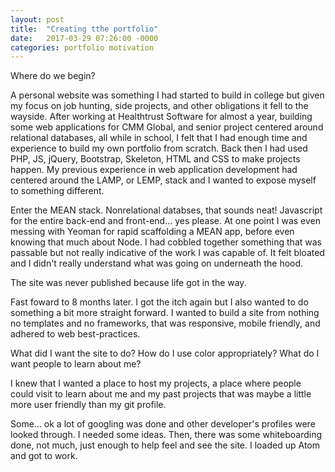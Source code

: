 ```yaml
---
layout: post
title:  "Creating tthe portfolio"
date:   2017-03-29 07:26:00 -0000
categories: portfolio motivation
---
```

 Where do we begin?   

<!--excerpt-->

A personal website was something I had started to build in college but given my focus on job hunting, side projects,
and other obligations it fell to the wayside. After working at Healthtrust Software for almost a year, building some web applications for CMM Global, and senior project centered around relational databases, all while in school, I felt that I had enough time and experience to build my own portfolio from scratch. Back then I had used PHP, JS, jQuery, Bootstrap, Skeleton, HTML and CSS to make projects happen. My previous experience in web application development had centered around the LAMP, or LEMP, stack and I wanted to expose myself to something different.

Enter the MEAN stack. Nonrelational databses, that sounds neat! Javascript for the entire back-end and front-end... yes please. At one point I was even messing with Yeoman for rapid scaffolding a MEAN app, before even knowing that much about Node. I had cobbled together something that was passable but not really indicative of the work I was capable of. It felt bloated and I didn't really understand what was going on underneath the hood.

The site was never published because life got in the way.

Fast foward to 8 months later. I got the itch again but I also wanted to do something a bit more straight forward. I wanted to build a site from nothing no templates and no frameworks, that was responsive, mobile friendly, and adhered to web best-practices.

What did I want the site to do? How do I use color appropriately? What do I want people to learn about me?

I knew that I wanted a place to host my projects, a place where people could visit to learn about me and my past projects that was maybe a little more user friendly than my git profile.

Some... ok a lot of googling was done and other developer's profiles were looked through. I needed some ideas. Then, there was some whiteboarding done, not much, just enough to help feel and see the site. I loaded up Atom and got to work.
